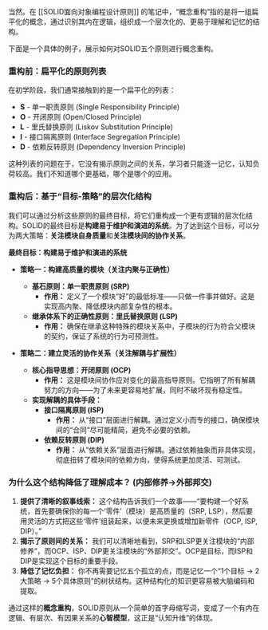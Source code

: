 
当然。在 [[SOLID面向对象编程设计原则]] 的笔记中，“概念重构”指的是将一组扁平化的概念，通过识别其内在逻辑，组织成一个层次化的、更易于理解和记忆的结构。

下面是一个具体的例子，展示如何对SOLID五个原则进行概念重构。

### 重构前：扁平化的原则列表

在初学阶段，我们通常接触到的是一个扁平化的列表：
*   **S** - 单一职责原则 (Single Responsibility Principle)
*   **O** - 开闭原则 (Open/Closed Principle)
*   **L** - 里氏替换原则 (Liskov Substitution Principle)
*   **I** - 接口隔离原则 (Interface Segregation Principle)
*   **D** - 依赖反转原则 (Dependency Inversion Principle)

这种列表的问题在于，它没有揭示原则之间的关系，学习者只能逐一记忆，认知负荷较高。我们不知道哪个更基础，哪个是哪个的应用。

### 重构后：基于“目标-策略”的层次化结构

我们可以通过分析这些原则的最终目标，将它们重构成一个更有逻辑的层次化结构。SOLID的最终目标是**构建易于维护和演进的系统**。为了达到这个目标，可以分为两大策略：**关注模块自身质量**和**关注模块间的协作关系**。

**最终目标：构建易于维护和演进的系统**
*   **策略一：构建高质量的模块（关注内聚与正确性）**
    *   **基石原则：单一职责原则 (SRP)**
        *   **作用：** 定义了一个模块“好”的最低标准——只做一件事并做好。这是实现高内聚、降低模块内部复杂性的根本。
    *   **继承体系下的正确性原则：里氏替换原则 (LSP)**
        *   **作用：** 确保在继承这种特殊的模块关系中，子模块的行为符合父模块的契约，保证了系统的行为可预测性。

*   **策略二：建立灵活的协作关系（关注解耦与扩展性）**
    *   **核心指导思想：开闭原则 (OCP)**
        *   **作用：** 这是模块间协作应对变化的最高指导原则。它指明了所有解耦努力的方向——为了未来更容易地扩展，同时不破坏现有稳定性。
    *   **实现解耦的具体手段：**
        *   **接口隔离原则 (ISP)**
            *   **作用：** 从“接口”层面进行解耦。通过定义小而专的接口，确保模块间的“合同”尽可能精简，避免不必要的依赖。
        *   **依赖反转原则 (DIP)**
            *   **作用：** 从“依赖关系”层面进行解耦。通过依赖抽象而非具体实现，彻底扭转了模块间的依赖方向，使得系统更加灵活、可测试。

### 为什么这个结构降低了理解成本？ (内部修养->外部邦交)

1.  **提供了清晰的叙事线索：** 这个结构告诉我们一个故事——“要构建一个好系统，首先要确保你的每一个‘零件’（模块）是高质量的（SRP, LSP），然后要用灵活的方式把这些‘零件’组装起来，以便未来更换或增加新零件（OCP, ISP, DIP）。”
2.  **揭示了原则间的关系：** 我们可以清晰地看到，SRP和LSP更关注模块的“内部修养”，而OCP、ISP、DIP更关注模块的“外部邦交”。OCP是目标，而ISP和DIP是实现这个目标的重要手段。
3.  **降低了记忆负担：** 你不再需要记忆五个孤立的点，而是记忆一个“1个目标 -> 2大策略 -> 5个具体原则”的树状结构。这种结构化的知识更容易被大脑编码和提取。

通过这样的**概念重构**，SOLID原则从一个简单的首字母缩写词，变成了一个有内在逻辑、有层次、有因果关系的**心智模型**，这正是“认知升维”的体现。